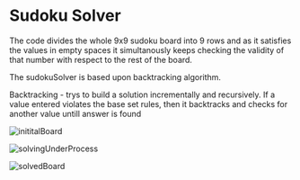 # Sudoku Solver
The code divides the whole 9x9 sudoku board into 9 rows and as it satisfies the values in empty spaces it simultanously keeps checking the validity of that number with 
respect to the rest of the board.

The sudokuSolver is based upon backtracking algorithm.

Backtracking - trys to build a solution incrementally and recursively. If a value entered violates the base set rules, then it backtracks and checks for another value
			untill answer is found


![inititalBoard](https://user-images.githubusercontent.com/34962578/201662134-0adddf87-6ada-4331-b4b1-d4777f765f5a.png)

![solvingUnderProcess](https://user-images.githubusercontent.com/34962578/201662275-3c6ae8c7-18f8-4bca-b9ca-eb4958a3fa53.png)

![solvedBoard](https://user-images.githubusercontent.com/34962578/201662309-b4402a5d-7d7f-43be-aaa4-e17eefb893b7.png)

